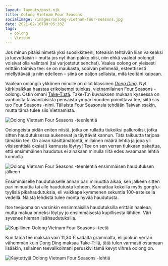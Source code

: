 ```yaml
---
layout: layouts/post.njk
title: Oolong Vietnam Four Seasons
socialImage: /images/oolong-vietnam-four-seasons.jpg
date: 2021-02-10T09:05:33Z
tags:
  - oolong
  - Vietnam
---
```

Jos minun pitäisi nimetä yksi suosikkiteeni, toteaisin tehtävän liian vaikeaksi ja luovuttaisin – mutta jos nyt ihan pakko olisi, niin ehkä vaaleat oolongit voisivat olla valintani (tai varjostetut senchat). Vaalea oolong on yleisesti erittäin toimiva tee: se on maukasta, sopivan pehmeää, esteettisesti miellyttävää ja niin edelleen – siinä on paljon sellaista, mitä teeltäni kaipaan.

Vaalean oolongin ykkönen minulle on ollut klassinen *[Dong Ding](/posts/formosa-jade-dong-ding/)*. Nyt kärkipaikkaa haastaa erikoisempi tulokas, vietnamilainen Four Seasons -oolong. Ostin omani [Take-T:stä](https://take-t.fi/products/oolong-vietnam-four-seasons). Take-T:n kuvauksen mukaan kyseessä on vanhoista taiwanilaisista pensaista ympäri vuoden poimittava tee, siitä siis tuo Four Seasons -nimi. Tällaista Four Seasonsia tehdään Taiwanissakin, mutta tämä tulee siis Vietnamista.

![Oolong Vietnam Four Seasons -teenlehtiä](/images/oolong-vietnam-four-seasons.jpg)

Oolongeista pidän eniten niistä, jotka on rullattu tiukoiksi palluroiksi, jotka sitten haudutuksessa aukenevat ja täyttävät kannun. Tätä taikuutta tarjoaa tämäkin tee. On aivan käsittämätöntä, millainen määrä lehtiä ja jopa yli viisisenttisiä oksia(!) kannusta löytyy! Tee on sen verran tiukkaan pakattua, että ensimmäinen haudutus ei ainakaan minulla riitä edes avaamaan lehtiä kunnolla.

![Oolong Vietnam Four Seasons -teenlehtiä ensimmäisen haudutuksen jälkeen](/images/oolong-vietnam-four-seasons-2.jpg)

Ensimmäiselle haudutukselle annan pari minuuttia aikaa, sen jälkeen sitten pari minuuttia tai alle haudutusta kohden. Kannattaa kokeilla myös gongfu-tyylisiä pikahaudutuksia, eli vaikkapa kymmenen sekuntia 100-asteisella vedellä. Näistä lehdistä tulee monta hyvää haudutusta.

Itse teejuoma on varsinkin ensimmäisillä haudutuksilla erittäin haaleaa, mutta makua onneksi löytyy jo ensimmäisestä kupillisesta lähtien. Väri syvenee hieman lisähaudutuksilla.

![Kupillinen Oolong Vietnam Four Seasons -teetä](/images/oolong-vietnam-four-seasons-kuppi.jpg)

Kun tämä tee maksaa vain 11,30 € sadalta grammalta, eli jonkun verran vähemmän kuin Dong Ding maksaa Take-T:llä, tätä tulen varmasti ostamaan lisääkin, sellainen teevalikoimani peruskivi tämä kevyt vihreä oolong on.

![Käytettyjä Oolong Vietnam Four Seasons -lehtiä](/images/oolong-vietnam-four-seasons-lehdet.jpg)